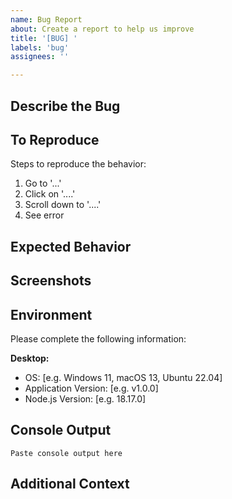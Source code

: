 ```yaml
---
name: Bug Report
about: Create a report to help us improve
title: '[BUG] '
labels: 'bug'
assignees: ''

---
```


## Describe the Bug
<!-- A clear and concise description of what the bug is -->

## To Reproduce
Steps to reproduce the behavior:
1. Go to '...'
2. Click on '....'
3. Scroll down to '....'
4. See error

## Expected Behavior
<!-- A clear and concise description of what you expected to happen -->

## Screenshots
<!-- If applicable, add screenshots to help explain your problem -->

## Environment
Please complete the following information:

**Desktop:**
- OS: [e.g. Windows 11, macOS 13, Ubuntu 22.04]
- Application Version: [e.g. v1.0.0]
- Node.js Version: [e.g. 18.17.0]

## Console Output
<!-- If applicable, paste any error messages from the console -->
```
Paste console output here
```

## Additional Context
<!-- Add any other context about the problem here -->